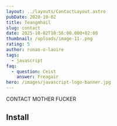 ```yaml
---
layout: ../layouts/ContactLayout.astro
pubDate: 2020-10-02
title: Teangmháil
slug: contact
date: 2025-10-02T10:56:00.000+02:00
thumbnail: /uploads/image-11-.png
rating: 5
author: ronan-o-laoire
tags:
  - javascript
faq:
  - question: Ceist
    answer: Freagair
hero: /images/javascript-logo-banner.jpg
---
```


CONTACT MOTHER FUCKER

## Install